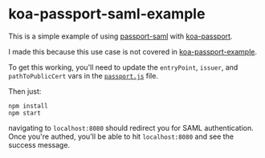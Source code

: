 # koa-passport-saml-example


This is a simple example of using [passport-saml](https://github.com/bergie/passport-saml) with [koa-passport](https://github.com/rkusa/koa-passport). 

I made this because this use case is not covered in [koa-passport-example](https://github.com/rkusa/koa-passport-example).

To get this working, you'll need to update the `entryPoint`, `issuer`, and `pathToPublicCert` vars in the [`passport.js`](https://github.com/nadavoosh/koa-passport-saml-example/blob/master/passport.js#L21-23) file.

Then just: 

```
npm install
npm start
```

navigating to `localhost:8080` should redirect you for SAML authentication. Once you're authed, you'll be able to hit `localhost:8080` and see the success message. 
 

